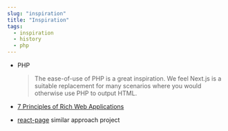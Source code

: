 ```yaml
---
slug: "inspiration"
title: "Inspiration"
tags:
  - inspiration
  - history
  - php
---
```


- PHP

  > <span class="text-medium">The ease-of-use of PHP is a great inspiration. We feel Next.js is a suitable replacement for many scenarios where you would otherwise use PHP to output HTML.</span>

- [7 Principles of Rich Web Applications](https://rauchg.com/2014/7-principles-of-rich-web-applications)
- [react-page](https://github.com/facebookarchive/react-page) similar approach project
